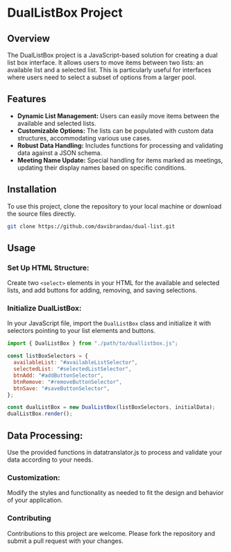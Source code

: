 # DualListBox Project

## Overview

The DualListBox project is a JavaScript-based solution for creating a dual list box interface. It allows users to move items between two lists: an available list and a selected list. This is particularly useful for interfaces where users need to select a subset of options from a larger pool.

## Features

- **Dynamic List Management:** Users can easily move items between the available and selected lists.
- **Customizable Options:** The lists can be populated with custom data structures, accommodating various use cases.
- **Robust Data Handling:** Includes functions for processing and validating data against a JSON schema.
- **Meeting Name Update:** Special handling for items marked as meetings, updating their display names based on specific conditions.

## Installation

To use this project, clone the repository to your local machine or download the source files directly.

```bash
git clone https://github.com/davibrandao/dual-list.git
```

## Usage

### Set Up HTML Structure:

Create two `<select>` elements in your HTML for the available and selected lists, and add buttons for adding, removing, and saving selections.

### Initialize DualListBox:

In your JavaScript file, import the `DualListBox` class and initialize it with selectors pointing to your list elements and buttons.

```javascript
import { DualListBox } from "./path/to/duallistbox.js";

const listBoxSelectors = {
  availableList: "#availableListSelector",
  selectedList: "#selectedListSelector",
  btnAdd: "#addButtonSelector",
  btnRemove: "#removeButtonSelector",
  btnSave: "#saveButtonSelector",
};

const dualListBox = new DualListBox(listBoxSelectors, initialData);
dualListBox.render();
```

## Data Processing:

Use the provided functions in datatranslator.js to process and validate your data according to your needs.

### Customization:

Modify the styles and functionality as needed to fit the design and behavior of your application.

### Contributing

Contributions to this project are welcome. Please fork the repository and submit a pull request with your changes.
